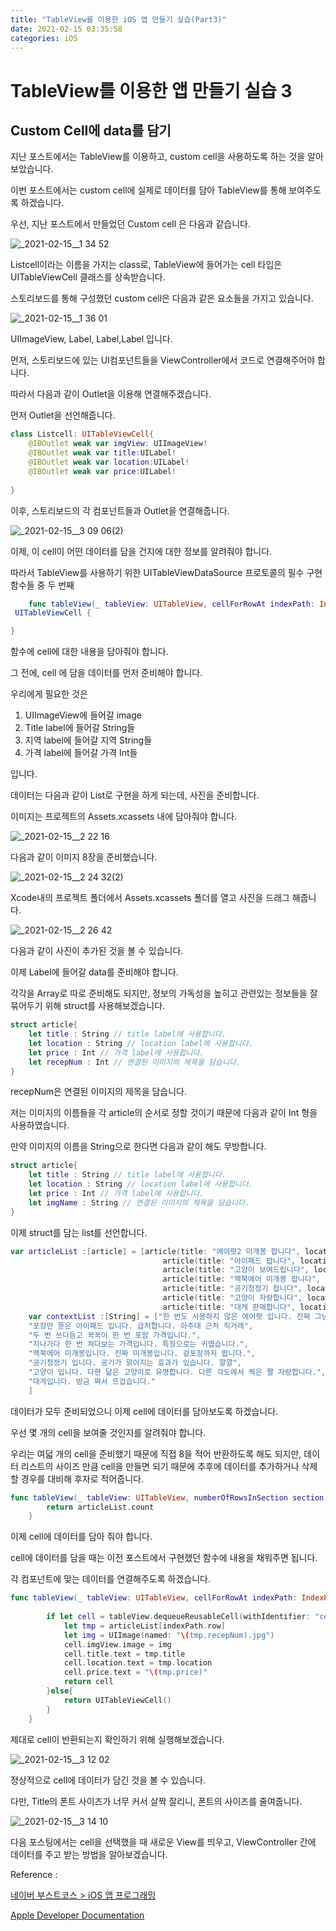 ```yaml
---
title: "TableView를 이용한 iOS 앱 만들기 실습(Part3)"
date: 2021-02-15 03:35:58
categories: iOS
---
```


# TableView를 이용한 앱 만들기 실습 3

## Custom Cell에 data를 담기

지난 포스트에서는 TableView를 이용하고, custom cell을 사용하도록 하는 것을 알아보았습니다. 

이번 포스트에서는 custom cell에 실제로 데이터를 담아 TableView를 통해 보여주도록 하겠습니다. 

우선, 지난 포스트에서 만들었던 Custom cell 은 다음과 같습니다. 

![_2021-02-15__1 34 52](https://user-images.githubusercontent.com/55180768/107885674-073d1b00-6f3f-11eb-802a-bc0ad88dcb18.png)

Listcell이라는 이름을 가지는 class로, TableView에 들어가는 cell 타입은 UITableViewCell 클래스를 상속받습니다. 

스토리보드를 통해 구성했던 custom cell은 다음과 같은 요소들을 가지고 있습니다. 

![_2021-02-15__1 36 01](https://user-images.githubusercontent.com/55180768/107885676-0906de80-6f3f-11eb-9e61-3dd68439fe6a.png)


UIImageView, Label, Label,Label 입니다. 

먼저, 스토리보드에 있는 UI컴포넌트들을 ViewController에서 코드로 연결해주어야 합니다. 

따라서 다음과 같이 Outlet을 이용해 연결해주겠습니다. 

먼저 Outlet을 선언해줍니다.

```swift
class Listcell: UITableViewCell{
    @IBOutlet weak var imgView: UIImageView!
    @IBOutlet weak var title:UILabel!
    @IBOutlet weak var location:UILabel!
    @IBOutlet weak var price:UILabel!
    
}
```

이후, 스토리보드의 각 컴포넌트들과 Outlet을 연결해줍니다.

![_2021-02-15__3 09 06(2)](https://user-images.githubusercontent.com/55180768/107885683-0efcbf80-6f3f-11eb-8f7a-89d5fcc2870d.png)


이제, 이 cell이 어떤 데이터를 담을 건지에 대한 정보를 알려줘야 합니다. 

따라서 TableView를 사용하기 위한 UITableViewDataSource 프로토콜의 필수 구현 함수들 중 두 번째

```swift
	func tableView(_ tableView: UITableView, cellForRowAt indexPath: IndexPath) ->
 UITableViewCell {

}
```

함수에 cell에 대한 내용을 담아줘야 합니다. 

그 전에, cell 에 담을 데이터를 먼저 준비해야 합니다. 

우리에게 필요한 것은 

1. UIImageView에 들어갈 image
2. Title label에 들어갈 String들
3. 지역 label에 들어갈 지역 String들
4. 가격 label에 들어갈 가격 Int들

입니다. 

데이터는 다음과 같이 List로 구현을 하게 되는데, 사진을 준비합니다. 

이미지는 프로젝트의 Assets.xcassets 내에 담아줘야 합니다. 

![_2021-02-15__2 22 16](https://user-images.githubusercontent.com/55180768/107885677-099f7500-6f3f-11eb-87e5-d5446c64a49b.png)

다음과 같이 이미지 8장을 준비했습니다. 

![_2021-02-15__2 24 32(2)](https://user-images.githubusercontent.com/55180768/107885679-0ad0a200-6f3f-11eb-9080-1ac86cae1a6b.png)

Xcode내의 프로젝트 폴더에서 Assets.xcassets 폴더를 열고 사진을 드래그 해줍니다. 

![_2021-02-15__2 26 42](https://user-images.githubusercontent.com/55180768/107885680-0dcb9280-6f3f-11eb-86ec-a7939b5deb08.png)

다음과 같이 사진이 추가된 것을 볼 수 있습니다. 

이제 Label에 들어갈 data를 준비해야 합니다.  

각각을 Array로 따로 준비해도 되지만, 정보의 가독성을 높히고 관련있는 정보들을 잘 묶어두기 위해 struct를 사용해보겠습니다. 

```swift
struct article{
    let title : String // title label에 사용합니다.
    let location : String // location label에 사용합니다.
    let price : Int // 가격 label에 사용합니다. 
    let recepNum : Int // 연결된 이미지의 제목을 담습니다. 
}
```

recepNum은 연결된 이미지의 제목을 담습니다. 

저는 이미지의 이름들을 각 article의 순서로 정할 것이기 때문에 다음과 같이 Int 형을 사용하였습니다. 

만약 이미지의 이름을 String으로 한다면 다음과 같이 해도 무방합니다.

```swift
struct article{
    let title : String // title label에 사용합니다.
    let location : String // location label에 사용합니다.
    let price : Int // 가격 label에 사용합니다. 
    let imgName : String // 연결된 이미지의 제목을 담습니다. 
}
```

이제 struct를 담는 list를 선언합니다. 

```swift
var articleList :[article] = [article(title: "에어팟2 미개봉 팝니다", location: "신갈동", price: 130000, recepNum: 1 ),
                                  article(title: "아이패드 팝니다", location: "이매동", price: 600000, recepNum: 2),
                                  article(title: "고양이 보여드립니다", location: "이매동", price: 100000, recepNum: 3),article(title: "고양이 있습니다.", location: "우만동", price: 300, recepNum: 4),
                                  article(title: "맥북에어 미개봉 팝니다", location: "상현동", price: 1200000, recepNum: 5),
                                  article(title: "공기청정기 팝니다", location: "신갈동", price: 90000, recepNum: 6),
                                  article(title: "고양이 자랑합니다", location: "???", price: 999999, recepNum: 7),
                                  article(title: "대게 판매합니다", location: "이매동", price: 50000, recepNum: 8)]
    var contextList :[String] = ["한 번도 사용하지 않은 에어팟 입니다. 진짜 그냥 새 것입니다.",
    "포장만 뜯은 아이패드 입니다. 급처합니다. 아주대 근처 직거래",
    "두 번 쓰다듬고 꾹꾹이 한 번 포함 가격입니다.",
    "지나가다 한 번 쳐다보는 가격입니다. 특징으로는 귀엽습니다.",
    "맥북에어 미개봉입니다. 진짜 미개봉입니다. 겉포장까지 팝니다.",
    "공기청정기 입니다. 공기가 맑아지는 효과가 있습니다. 깔깔",
    "고양이 입니다. 다현 닮은 고양이로 유명합니다. 다른 각도에서 찍은 짤 자랑합니다.",
    "대게입니다. 방금 쪄서 뜨겁습니다."
    ]
```

데이터가 모두 준비되었으니 이제 cell에 데이터를 담아보도록 하겠습니다. 

우선 몇 개의 cell을 보여줄 것인지를 알려줘야 합니다. 

우리는 여덟 개의 cell을 준비했기 때문에 직접 8을 적어 반환하도록 해도 되지만, 데이터 리스트의 사이즈 만큼 cell을 만들면 되기 때문에 추후에 데이터를 추가하거나 삭제할 경우를 대비해 후자로 적어줍니다. 

```swift
func tableView(_ tableView: UITableView, numberOfRowsInSection section: Int) -> Int {
        return articleList.count
    }
```

이제 cell에 데이터를 담아 줘야 합니다. 

cell에 데이터를 담을 때는 이전 포스트에서 구현했던 함수에 내용을 채워주면 됩니다. 

각 컴포넌트에 맞는 데이터를 연결해주도록 하겠습니다. 

```swift
func tableView(_ tableView: UITableView, cellForRowAt indexPath: IndexPath) -> UITableViewCell {
        
        if let cell = tableView.dequeueReusableCell(withIdentifier: "cell", for: indexPath) as? Listcell {
            let tmp = articleList[indexPath.row]
            let img = UIImage(named: "\(tmp.recepNum).jpg")
            cell.imgView.image = img
            cell.title.text = tmp.title
            cell.location.text = tmp.location
            cell.price.text = "\(tmp.price)"
            return cell
        }else{
            return UITableViewCell()
        }
    }
```

제대로 cell이 반환되는지 확인하기 위해 실행해보겠습니다. 

![_2021-02-15__3 12 02](https://user-images.githubusercontent.com/55180768/107885685-0f955600-6f3f-11eb-93c6-c7290eae5a44.png)

정상적으로 cell에 데이터가 담긴 것을 볼 수 있습니다. 

다만, Title의 폰트 사이즈가 너무 커서 살짝 잘리니, 폰트의 사이즈를 줄여줍니다. 

![_2021-02-15__3 14 10](https://user-images.githubusercontent.com/55180768/107885687-102dec80-6f3f-11eb-8d83-229f2f9e049a.png)

다음 포스팅에서는 cell을 선택했을 때 새로운 View를 띄우고, ViewController 간에 데이터를 주고 받는 방법을 알아보겠습니다.

Reference : 

[네이버 부스트코스 > iOS 앱 프로그래밍](https://www.boostcourse.org/mo326/joinLectures/12966)

[Apple Developer Documentation](https://developer.apple.com/documentation/)
